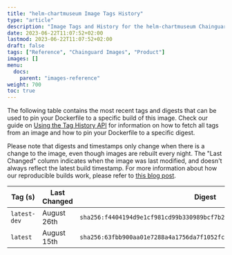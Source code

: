 ```yaml
---
title: "helm-chartmuseum Image Tags History"
type: "article"
description: "Image Tags and History for the helm-chartmuseum Chainguard Image"
date: 2023-06-22T11:07:52+02:00
lastmod: 2023-06-22T11:07:52+02:00
draft: false
tags: ["Reference", "Chainguard Images", "Product"]
images: []
menu:
  docs:
    parent: "images-reference"
weight: 700
toc: true
---
```


The following table contains the most recent tags and digests that can be used to pin your Dockerfile to a specific build of this image. Check our guide on [Using the Tag History API](/chainguard/chainguard-images/using-the-tag-history-api/) for information on how to fetch all tags from an image and how to pin your Dockerfile to a specific digest.

Please note that digests and timestamps only change when there is a change to the image, even though images are rebuilt every night. The "Last Changed" column indicates when the image was last modified, and doesn't always reflect the latest build timestamp. For more information about how our reproducible builds work, please refer to [this blog post](https://www.chainguard.dev/unchained/reproducing-chainguards-reproducible-image-builds).

| Tag (s)       | Last Changed | Digest                                                                    |
|---------------|--------------|---------------------------------------------------------------------------|
|  `latest-dev` | August 26th  | `sha256:f4404194d9e1cf981cd99b330989bcf7b29ba00b2a5726662d85b72482a7ab67` |
|  `latest`     | August 15th  | `sha256:63fbb900aa01e7288a4a1756da7f1052fc7e8af73d2f6a4ea0a75b57817b7393` |
